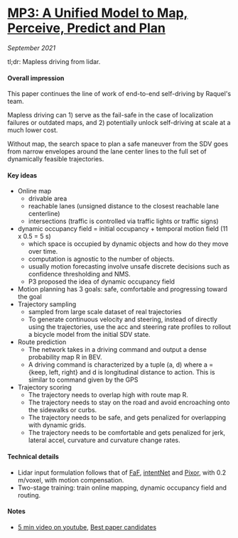 # [MP3: A Unified Model to Map, Perceive, Predict and Plan](https://arxiv.org/abs/2101.06806)

_September 2021_

tl;dr: Mapless driving from lidar.

#### Overall impression
This paper continues the line of work of end-to-end self-driving by Raquel's team. 

Mapless driving can 1) serve as the fail-safe in the case of localization failures or outdated maps, and 2) potentially unlock self-driving at scale at a much lower cost.

Without map, the search space to plan a safe maneuver from the SDV goes from narrow envelopes around the lane center lines to the full set of dynamically feasible trajectories.

#### Key ideas
- Online map
	- drivable area
	- reachable lanes (unsigned distance to the closest reachable lane centerline)
	- intersections (traffic is controlled via traffic lights or traffic signs)
- dynamic occupancy field = initial occupancy + temporal motion field (11 x 0.5 = 5 s)
	- which space is occupied by dynamic objects and how do they move over time.
	- computation is agnostic to the number of objects.
	- usually motion forecasting involve unsafe discrete decisions such as confidence thresholding and NMS.
	- P3 proposed the idea of dynamic occupancy field
- Motion planning has 3 goals: safe, comfortable and progressing toward the goal
- Trajectory sampling
	- sampled from large scale dataset of real trajectories
	- To generate continuous velocity and steering, instead of directly using the trajectories, use the acc and steering rate profiles to rollout a bicycle model from the initial SDV state.
- Route prediction
	- The network takes in a driving command and output a dense probability map R in BEV.
	- A driving command is characterized by a tuple (a, d) where a = {keep, left, right} and d is longitudinal distance to action. This is similar to command given by the GPS
- Trajectory scoring
	- The trajectory needs to overlap high with route map R.
	- The trajectory needs to stay on the road and avoid encroaching onto the sidewalks or curbs.
	- The trajectory needs to be safe, and gets penalized for overlapping with dynamic grids.
	- The trajectory needs to be comfortable and gets penalized for jerk, lateral accel, curvature and curvature change rates.

#### Technical details
- Lidar input formulation follows that of [FaF](faf.md), [intentNet](intentnet.md) and [Pixor](pixor.md), with 0.2 m/voxel, with motion compensation.
- Two-stage training: train online mapping, dynamic occupancy field and routing.

#### Notes
- [5 min video on youtube](https://www.youtube.com/watch?v=8LPrYcWZaRc), [Best paper candidates](http://cvpr2021.thecvf.com/node/290)